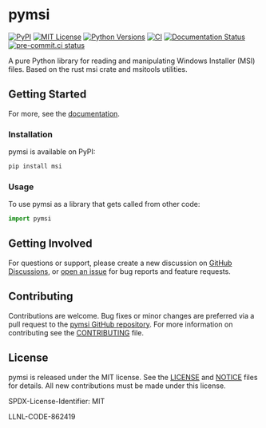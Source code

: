 # pymsi

[![PyPI](https://img.shields.io/pypi/v/pymsi)](https://pypi.org/project/pymsi/)
[![MIT License](https://img.shields.io/pypi/l/pymsi.svg)](https://github.com/nightlark/pymsi/blob/main/LICENSE)
[![Python Versions](https://img.shields.io/pypi/pyversions/pymsi.svg)](https://pypi.org/project/pymsi/)
[![CI](https://github.com/nightlark/pymsi/actions/workflows/ci.yml/badge.svg)](https://github.com/nightlark/pymsi/actions)
[![Documentation Status](https://readthedocs.org/projects/pymsi/badge/?version=latest)](https://pymsi.readthedocs.io/en/latest/?badge=latest)
[![pre-commit.ci status](https://results.pre-commit.ci/badge/github/nightlark/pymsi/main.svg)](https://results.pre-commit.ci/latest/github/nightlark/pymsi/main)

A pure Python library for reading and manipulating Windows Installer (MSI) files. Based on the rust msi crate and msitools utilities.

## Getting Started


For more, see the [documentation](https://pymsi.readthedocs.io/en/latest/).

### Installation

pymsi is available on PyPI:

```sh
pip install msi
```

### Usage

To use pymsi as a library that gets called from other code:

```python
import pymsi
```

## Getting Involved

For questions or support, please create a new discussion on [GitHub Discussions](https://github.com/nightlark/pymsi/discussions/categories/q-a),
or [open an issue](https://github.com/nightlark/pymsi/issues/new/choose) for bug reports and feature requests.

## Contributing

Contributions are welcome. Bug fixes or minor changes are preferred via a
pull request to the [pymsi GitHub repository](https://github.com/nightlark/pymsi).
For more information on contributing see the [CONTRIBUTING](./CONTRIBUTING.md) file.

## License

pymsi is released under the MIT license. See the [LICENSE](./LICENSE)
and [NOTICE](./NOTICE) files for details. All new contributions must be made
under this license.

SPDX-License-Identifier: MIT

LLNL-CODE-862419
